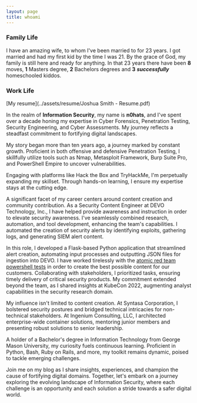 ```yaml
---
layout: page
title: whoami
---
```



### Family Life

I have an amazing wife, to whom I've been married to for 23 years.  I got married and had my first kid by the time I was 21.  By the grace of God, my family is still here and ready for anything.  In that 23 years there have been **8** moves, **1** Masters degree, **2** Bachelors degrees and **3** ***successfully*** homeschooled kiddos.


### Work Life

[My resume](../assets/resume/Joshua Smith - Resume.pdf)

In the realm of **Information Security**, my name is **n0hats**, and I've spent over a decade honing my expertise in Cyber Forensics, Penetration Testing, Security Engineering, and Cyber Assessments. My journey reflects a steadfast commitment to fortifying digital landscapes.

My story began more than ten years ago, a journey marked by constant growth. Proficient in both offensive and defensive Penetration Testing, I skillfully utilize tools such as Nmap, Metasploit Framework, Burp Suite Pro, and PowerShell Empire to uncover vulnerabilities.

Engaging with platforms like Hack the Box and TryHackMe, I'm perpetually expanding my skillset. Through hands-on learning, I ensure my expertise stays at the cutting edge.

A significant facet of my career centers around content creation and community contribution. As a Security Content Engineer at DEVO Technology, Inc., I have helped provide awareness and instruction in order to elevate security awareness. I've seamlessly combined research, automation, and tool development, enhancing the team's capabilities. I automated the creation of security alerts by identifying exploits, gathering logs, and generating SIEM alert content.

In this role, I developed a Flask-based Python application that streamlined alert creation, automating input processes and outputting JSON files for ingestion into DEVO. I have worked tirelessly with the [atomic red team powershell tests](https://github.com/redcanaryco/atomic-red-team) in order to create the best possible content for our customers. Collaborating with stakeholders, I prioritized tasks, ensuring timely delivery of critical security products. My commitment extended beyond the team, as I shared insights at KubeCon 2022, augmenting analyst capabilities in the security research domain.

My influence isn't limited to content creation. At Syntasa Corporation, I bolstered security postures and bridged technical intricacies for non-technical stakeholders. At Ingenium Consulting, LLC, I architected enterprise-wide container solutions, mentoring junior members and presenting robust solutions to senior leadership.

A holder of a Bachelor's degree in Information Technology from George Mason University, my curiosity fuels continuous learning. Proficient in Python, Bash, Ruby on Rails, and more, my toolkit remains dynamic, poised to tackle emerging challenges.

Join me on my blog as I share insights, experiences, and champion the cause of fortifying digital domains. Together, let's embark on a journey exploring the evolving landscape of Information Security, where each challenge is an opportunity and each solution a stride towards a safer digital world.